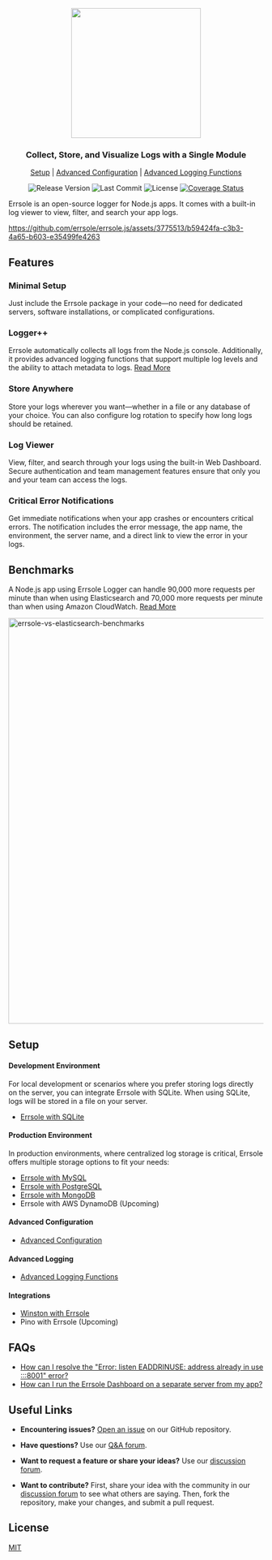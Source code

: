 <p align="center">
  <img src="https://github.com/user-attachments/assets/efac607f-4f41-4e60-8c8c-df3deb94a3da" width="256"/>

  <h3 align="center">Collect, Store, and Visualize Logs with a Single Module</h3>

  <p align="center">
    <a href="#setup">Setup</a> |
    <a href="https://github.com/errsole/errsole.js/blob/master/docs/advanced-configuration.md">Advanced Configuration</a> |
    <a href="https://github.com/errsole/errsole.js/blob/master/docs/advanced-logging-functions.md">Advanced Logging Functions</a>
  </p>

  <p align="center">
    <img src="https://img.shields.io/github/v/release/errsole/errsole.js" alt="Release Version" />
    <img src="https://img.shields.io/github/last-commit/errsole/errsole.js" alt="Last Commit" />
    <img src="https://img.shields.io/github/license/errsole/errsole.js" alt="License" />
    <a href="https://coveralls.io/github/errsole/errsole.js">
      <img src="https://coveralls.io/repos/github/errsole/errsole.js/badge.svg" alt="Coverage Status" />
    </a>
  </p>
</p>

Errsole is an open-source logger for Node.js apps. It comes with a built-in log viewer to view, filter, and search your app logs.

https://github.com/errsole/errsole.js/assets/3775513/b59424fa-c3b3-4a65-b603-e35499fe4263

## Features

### Minimal Setup

Just include the Errsole package in your code—no need for dedicated servers, software installations, or complicated configurations.

### Logger++

Errsole automatically collects all logs from the Node.js console. Additionally, it provides advanced logging functions that support multiple log levels and the ability to attach metadata to logs. [Read More](https://github.com/errsole/errsole.js/blob/master/docs/advanced-logging-functions.md)

### Store Anywhere

Store your logs wherever you want—whether in a file or any database of your choice. You can also configure log rotation to specify how long logs should be retained.

### Log Viewer

View, filter, and search through your logs using the built-in Web Dashboard. Secure authentication and team management features ensure that only you and your team can access the logs.

### Critical Error Notifications

Get immediate notifications when your app crashes or encounters critical errors. The notification includes the error message, the app name, the environment, the server name, and a direct link to view the error in your logs.

## Benchmarks

A Node.js app using Errsole Logger can handle 90,000 more requests per minute than when using Elasticsearch and 70,000 more requests per minute than when using Amazon CloudWatch. [Read More](https://github.com/errsole/errsole.js/blob/master/docs/benchmarks.md)

<img src="https://github.com/user-attachments/assets/e193e016-a14a-46c1-92af-865b3be27df4" alt="errsole-vs-elasticsearch-benchmarks" width="800">

## Setup

#### Development Environment
For local development or scenarios where you prefer storing logs directly on the server, you can integrate Errsole with SQLite. When using SQLite, logs will be stored in a file on your server.

* [Errsole with SQLite](https://github.com/errsole/errsole.js/blob/master/docs/sqlite-storage.md)

#### Production Environment

In production environments, where centralized log storage is critical, Errsole offers multiple storage options to fit your needs:

* [Errsole with MySQL](https://github.com/errsole/errsole.js/blob/master/docs/mysql-storage.md)
* [Errsole with PostgreSQL](https://github.com/errsole/errsole.js/blob/master/docs/postgresql-storage.md)
* [Errsole with MongoDB](https://github.com/errsole/errsole.js/blob/master/docs/mongodb-storage.md)
* Errsole with AWS DynamoDB (Upcoming)

#### Advanced Configuration

* [Advanced Configuration](https://github.com/errsole/errsole.js/blob/master/docs/advanced-configuration.md)

#### Advanced Logging

* [Advanced Logging Functions](https://github.com/errsole/errsole.js/blob/master/docs/advanced-logging-functions.md)

#### Integrations

* [Winston with Errsole](https://github.com/errsole/errsole.js/blob/master/docs/winston-errsole.md)
* Pino with Errsole (Upcoming)

## FAQs

* [How can I resolve the "Error: listen EADDRINUSE: address already in use :::8001" error?](https://github.com/errsole/errsole.js/discussions/91)
* [How can I run the Errsole Dashboard on a separate server from my app?](https://github.com/errsole/errsole.js/discussions/113)

## Useful Links

* **Encountering issues?** [Open an issue](https://github.com/errsole/errsole.js/issues/new) on our GitHub repository.

* **Have questions?** Use our [Q&A forum](https://github.com/errsole/errsole.js/discussions/categories/q-a).

* **Want to request a feature or share your ideas?** Use our [discussion forum](https://github.com/errsole/errsole.js/discussions/categories/general).

* **Want to contribute?** First, share your idea with the community in our [discussion forum](https://github.com/errsole/errsole.js/discussions/categories/general) to see what others are saying. Then, fork the repository, make your changes, and submit a pull request.

## License

[MIT](https://github.com/errsole/errsole.js/blob/master/LICENSE)
